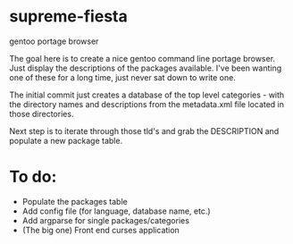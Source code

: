 # supreme-fiesta
gentoo portage browser

The goal here is to create a nice gentoo command line portage browser. Just display the descriptions of the packages available. I've been wanting one of these for a long time, just never sat down to write one.

The initial commit just creates a database of the top level categories - with the directory names and descriptions from the metadata.xml file located in those directories.

Next step is to iterate through those tld's and grab the DESCRIPTION and populate a new package table.

# To do: 
* Populate the packages table
* Add config file (for language, database name, etc.)
* Add argparse for single packages/categories
* (The big one) Front end curses application

 
